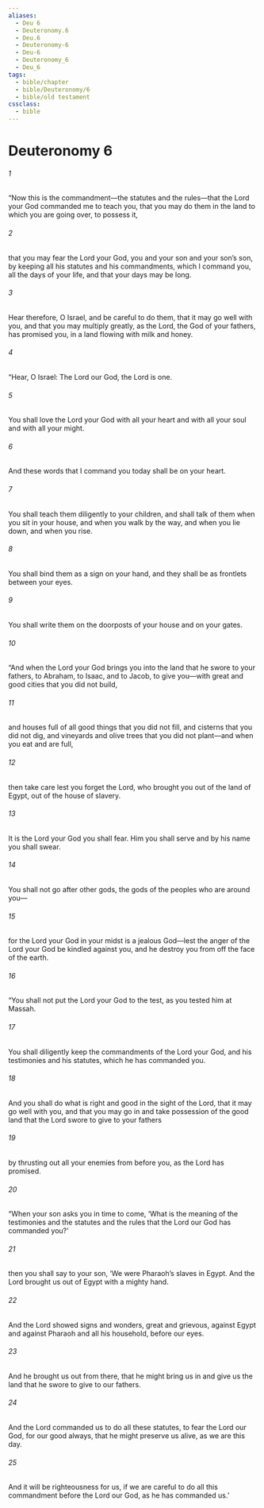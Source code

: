 ```yaml
---
aliases:
  - Deu 6
  - Deuteronomy.6
  - Deu.6
  - Deuteronomy-6
  - Deu-6
  - Deuteronomy_6
  - Deu_6
tags:
  - bible/chapter
  - bible/Deuteronomy/6
  - bible/old testament
cssclass:
  - bible
---
```


# Deuteronomy 6

###### 1
“Now this is the commandment—the statutes and the rules—that the Lord your God commanded me to teach you, that you may do them in the land to which you are going over, to possess it,
###### 2
that you may fear the Lord your God, you and your son and your son’s son, by keeping all his statutes and his commandments, which I command you, all the days of your life, and that your days may be long.
###### 3
Hear therefore, O Israel, and be careful to do them, that it may go well with you, and that you may multiply greatly, as the Lord, the God of your fathers, has promised you, in a land flowing with milk and honey.
###### 4
“Hear, O Israel: The Lord our God, the Lord is one.
###### 5
You shall love the Lord your God with all your heart and with all your soul and with all your might.
###### 6
And these words that I command you today shall be on your heart.
###### 7
You shall teach them diligently to your children, and shall talk of them when you sit in your house, and when you walk by the way, and when you lie down, and when you rise.
###### 8
You shall bind them as a sign on your hand, and they shall be as frontlets between your eyes.
###### 9
You shall write them on the doorposts of your house and on your gates.
###### 10
“And when the Lord your God brings you into the land that he swore to your fathers, to Abraham, to Isaac, and to Jacob, to give you—with great and good cities that you did not build,
###### 11
and houses full of all good things that you did not fill, and cisterns that you did not dig, and vineyards and olive trees that you did not plant—and when you eat and are full,
###### 12
then take care lest you forget the Lord, who brought you out of the land of Egypt, out of the house of slavery.
###### 13
It is the Lord your God you shall fear. Him you shall serve and by his name you shall swear.
###### 14
You shall not go after other gods, the gods of the peoples who are around you—
###### 15
for the Lord your God in your midst is a jealous God—lest the anger of the Lord your God be kindled against you, and he destroy you from off the face of the earth.
###### 16
“You shall not put the Lord your God to the test, as you tested him at Massah.
###### 17
You shall diligently keep the commandments of the Lord your God, and his testimonies and his statutes, which he has commanded you.
###### 18
And you shall do what is right and good in the sight of the Lord, that it may go well with you, and that you may go in and take possession of the good land that the Lord swore to give to your fathers
###### 19
by thrusting out all your enemies from before you, as the Lord has promised.
###### 20
“When your son asks you in time to come, ‘What is the meaning of the testimonies and the statutes and the rules that the Lord our God has commanded you?’
###### 21
then you shall say to your son, ‘We were Pharaoh’s slaves in Egypt. And the Lord brought us out of Egypt with a mighty hand.
###### 22
And the Lord showed signs and wonders, great and grievous, against Egypt and against Pharaoh and all his household, before our eyes.
###### 23
And he brought us out from there, that he might bring us in and give us the land that he swore to give to our fathers.
###### 24
And the Lord commanded us to do all these statutes, to fear the Lord our God, for our good always, that he might preserve us alive, as we are this day.
###### 25
And it will be righteousness for us, if we are careful to do all this commandment before the Lord our God, as he has commanded us.’


